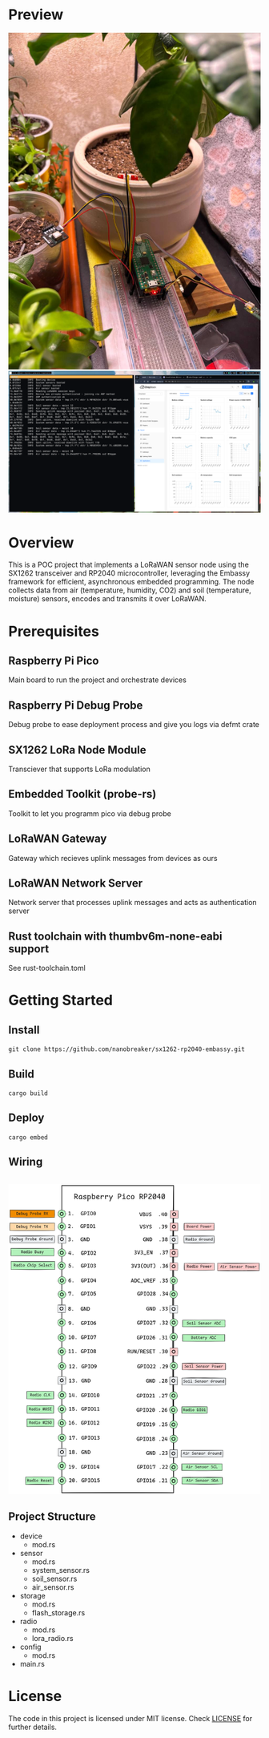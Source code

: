 # Preview

![preview_0](screenshot-0.png)
![preview_1](screenshot-1.png)

# Overview

This is a POC project that implements a LoRaWAN sensor node using the SX1262 transceiver and RP2040 microcontroller, leveraging the Embassy framework for efficient, asynchronous embedded programming.
The node collects data from air (temperature, humidity, CO2) and soil (temperature, moisture) sensors, encodes and transmits it over LoRaWAN.

# Prerequisites

## Raspberry Pi Pico
Main board to run the project and orchestrate devices

## Raspberry Pi Debug Probe
Debug probe to ease deployment process and give you logs via defmt crate

## SX1262 LoRa Node Module
Transciever that supports LoRa modulation

## Embedded Toolkit (probe-rs)
Toolkit to let you programm pico via debug probe

## LoRaWAN Gateway
Gateway which recieves uplink messages from devices as ours

## LoRaWAN Network Server
Network server that processes uplink messages and acts as authentication server

## Rust toolchain with thumbv6m-none-eabi support
See rust-toolchain.toml

# Getting Started

## Install
  ```shell
  git clone https://github.com/nanobreaker/sx1262-rp2040-embassy.git
  ```

## Build
  ```shell
  cargo build
  ```

## Deploy
  ```shell
  cargo embed
  ```

## Wiring

<div style="margin-top: 2rem" align="center">
    <picture>
      <source media="(prefers-color-scheme: dark)" srcset="wiring-dark.png">
      <img alt="demo" src="wiring-light.png">
    </picture>
</div>

## Project Structure

- device
  - mod.rs
- sensor
  - mod.rs
  - system_sensor.rs
  - soil_sensor.rs
  - air_sensor.rs
- storage
  - mod.rs
  - flash_storage.rs
- radio
  - mod.rs
  - lora_radio.rs
- config
  - mod.rs
- main.rs

# License

The code in this project is licensed under MIT license. Check [LICENSE](LICENSE.md) for further
details.
